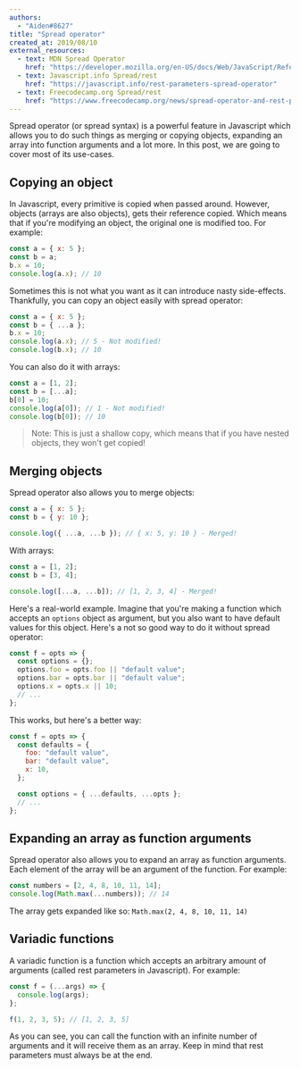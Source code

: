 ```yaml
---
authors:
  - "Aiden#8627"
title: "Spread operator"
created_at: 2019/08/10
external_resources:
  - text: MDN Spread Operator
    href: "https://developer.mozilla.org/en-US/docs/Web/JavaScript/Reference/Operators/Spread_syntax"
  - text: Javascript.info Spread/rest
    href: "https://javascript.info/rest-parameters-spread-operator"
  - text: Freecodecamp.org Spread/rest
    href: "https://www.freecodecamp.org/news/spread-operator-and-rest-parameter-in-javascript-es6-4416a9f47e5e/"
---
```


Spread operator (or spread syntax) is a powerful feature in Javascript which allows you to do such things as merging or copying objects, expanding an array into function arguments and a lot more. In this post, we are going to cover most of its use-cases.

## Copying an object

In Javascript, every primitive is copied when passed around. However, objects (arrays are also objects), gets their reference copied. Which means that if you're modifying an object, the original one is modified too. For example:

```js
const a = { x: 5 };
const b = a;
b.x = 10;
console.log(a.x); // 10
```

Sometimes this is not what you want as it can introduce nasty side-effects. Thankfully, you can copy an object easily with spread operator:

```js
const a = { x: 5 };
const b = { ...a };
b.x = 10;
console.log(a.x); // 5 - Not modified!
console.log(b.x); // 10
```

You can also do it with arrays:

```js
const a = [1, 2];
const b = [...a];
b[0] = 10;
console.log(a[0]); // 1 - Not modified!
console.log(b[0]); // 10
```

> Note: This is just a shallow copy, which means that if you have nested objects, they won't get copied!

## Merging objects

Spread operator also allows you to merge objects:

```js
const a = { x: 5 };
const b = { y: 10 };

console.log({ ...a, ...b }); // { x: 5, y: 10 } - Merged!
```

With arrays:

```js
const a = [1, 2];
const b = [3, 4];

console.log([...a, ...b]); // [1, 2, 3, 4] - Merged!
```

Here's a real-world example. Imagine that you're making a function which accepts an `options` object as argument, but you also want to have default values for this object. Here's a not so good way to do it without spread operator:

```js
const f = opts => {
  const options = {};
  options.foo = opts.foo || "default value";
  options.bar = opts.bar || "default value";
  options.x = opts.x || 10;
  // ...
};
```

This works, but here's a better way:

```js
const f = opts => {
  const defaults = {
    foo: "default value",
    bar: "default value",
    x: 10,
  };

  const options = { ...defaults, ...opts };
  // ...
};
```

## Expanding an array as function arguments

Spread operator also allows you to expand an array as function arguments. Each element of the array will be an argument of the function. For example:

```js
const numbers = [2, 4, 8, 10, 11, 14];
console.log(Math.max(...numbers)); // 14
```

The array gets expanded like so: `Math.max(2, 4, 8, 10, 11, 14)`

## Variadic functions

A variadic function is a function which accepts an arbitrary amount of arguments (called rest parameters in Javascript). For example:

```js
const f = (...args) => {
  console.log(args);
};

f(1, 2, 3, 5); // [1, 2, 3, 5]
```

As you can see, you can call the function with an infinite number of arguments and it will receive them as an array. Keep in mind that rest parameters must always be at the end.

